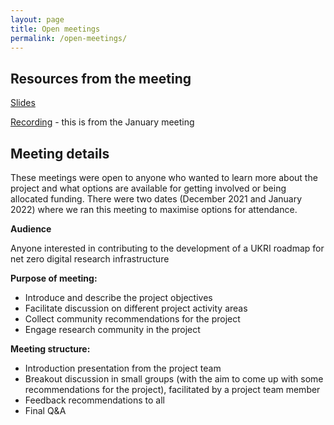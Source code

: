 ```yaml
---
layout: page
title: Open meetings
permalink: /open-meetings/
---
```


## Resources from the meeting

[Slides](https://doi.org/10.5281/zenodo.5846587)

[Recording](https://youtu.be/DjoFp8sH1QM) - this is from the January meeting

## Meeting details

These meetings were open to anyone who wanted to learn more about the project and what options are available for getting involved or being allocated funding. There were two dates (December 2021 and January 2022) where we ran this meeting to maximise options for attendance. 

**Audience**

Anyone interested in contributing to the development of a UKRI roadmap for net zero digital research infrastructure

**Purpose of meeting:**
- Introduce and describe the project objectives
- Facilitate discussion on different project activity areas
- Collect community recommendations for the project 
- Engage research community in the project

**Meeting structure:** 
- Introduction presentation from the project team 
- Breakout discussion in small groups (with the aim to come up with some recommendations for the project), facilitated by a project team member
- Feedback recommendations to all
- Final Q&A    

